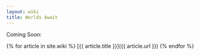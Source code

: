 ```yaml
---
layout: wiki
title: Worlds Await
---
```



Coming Soon:

{% for article in site.wiki %}
  [{{ article.title }}]({{ article.url }})
{% endfor %}

